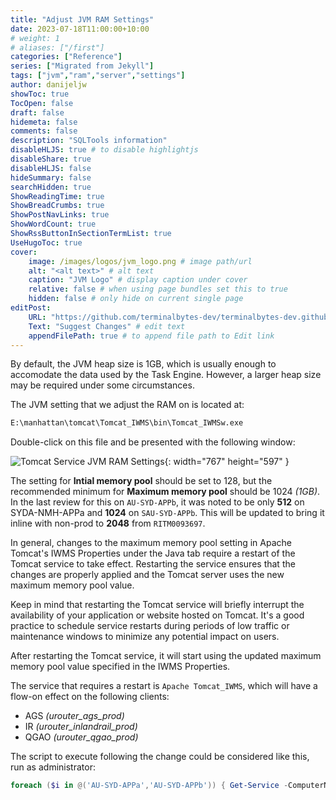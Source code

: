 ```yaml
---
title: "Adjust JVM RAM Settings"
date: 2023-07-18T11:00:00+10:00
# weight: 1
# aliases: ["/first"]
categories: ["Reference"]
series: ["Migrated from Jekyll"]
tags: ["jvm","ram","server","settings"]
author: danijeljw
showToc: true
TocOpen: false
draft: false
hidemeta: false
comments: false
description: "SQLTools information"
disableHLJS: true # to disable highlightjs
disableShare: true
disableHLJS: false
hideSummary: false
searchHidden: true
ShowReadingTime: true
ShowBreadCrumbs: true
ShowPostNavLinks: true
ShowWordCount: true
ShowRssButtonInSectionTermList: true
UseHugoToc: true
cover:
    image: /images/logos/jvm_logo.png # image path/url
    alt: "<alt text>" # alt text
    caption: "JVM Logo" # display caption under cover
    relative: false # when using page bundles set this to true
    hidden: false # only hide on current single page
editPost:
    URL: "https://github.com/terminalbytes-dev/terminalbytes-dev.github.io/tree/main/content"
    Text: "Suggest Changes" # edit text
    appendFilePath: true # to append file path to Edit link
---
```


By default, the JVM heap size is 1GB, which is usually enough to accomodate the data used by the Task Engine. However, a larger heap size may be required under some circumstances.

The JVM setting that we adjust the RAM on is located at:

```cmd
E:\manhattan\tomcat\Tomcat_IWMS\bin\Tomcat_IWMSw.exe
```

Double-click on this file and be presented with the following window:

![Tomcat Service JVM RAM Settings](/assets/img/2023/07/18/jvm_settings.png){: width="767" height="597" }

The setting for **Intial memory pool** should be set to 128, but the recommended minimum for **Maximum memory pool** should be 1024 _(1GB)_. In the last review for this on `AU-SYD-APPb`, it was noted to be only **512** on SYDA-NMH-APPa and **1024** on `SAU-SYD-APPb`. This will be updated to bring it inline with non-prod to **2048** from `RITM0093697`.

In general, changes to the maximum memory pool setting in Apache Tomcat's IWMS Properties under the Java tab require a restart of the Tomcat service to take effect. Restarting the service ensures that the changes are properly applied and the Tomcat server uses the new maximum memory pool value.

Keep in mind that restarting the Tomcat service will briefly interrupt the availability of your application or website hosted on Tomcat. It's a good practice to schedule service restarts during periods of low traffic or maintenance windows to minimize any potential impact on users.

After restarting the Tomcat service, it will start using the updated maximum memory pool value specified in the IWMS Properties.

The service that requires a restart is `Apache Tomcat_IWMS`, which will have a flow-on effect on the following clients:

- AGS _(urouter_ags_prod)_
- IR _(urouter_inlandrail_prod)_
- QGAO _(urouter_qgao_prod)_

The script to execute following the change could be considered like this, run as administrator:

```powershell
foreach ($i in @('AU-SYD-APPa','AU-SYD-APPb')) { Get-Service -ComputerName $i -Name "Tomcat_IWMS" | Restart-Service -Confirm:$false }
```

